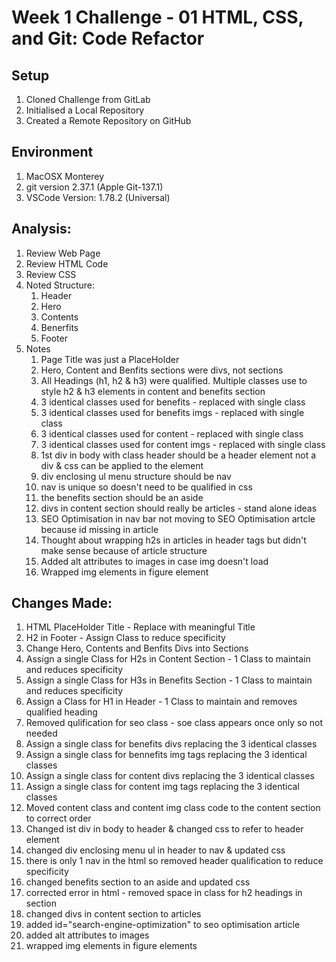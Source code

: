 # Week 1 Challenge - 01 HTML, CSS, and Git: Code Refactor

## Setup
1. Cloned Challenge from GitLab
2. Initialised a Local Repository
3. Created a Remote Repository on GitHub

## Environment
1. MacOSX Monterey
2. git version 2.37.1 (Apple Git-137.1)
3. VSCode Version: 1.78.2 (Universal)

## Analysis:

1. Review Web Page
2. Review HTML Code
3. Review CSS
4. Noted Structure:
    1. Header
    2. Hero
    3. Contents
    4. Benerfits
    5. Footer
5. Notes
    1. Page Title was just a PlaceHolder
    2. Hero, Content and Benfits sections were divs, not sections
    3. All Headings (h1, h2 & h3) were qualified. Multiple classes use to style h2 & h3 elements in content and benefits section
    4. 3 identical classes used for benefits - replaced with single class
    5. 3 identical classes used for benefits imgs - replaced with single class
    6. 3 identical classes used for content - replaced with single class
    7. 3 identical classes used for content imgs - replaced with single class
    8. 1st div in body with class header should be a header element not a div & css can be applied to the element
    9. div enclosing ul menu structure should be nav
    10. nav is unique so doesn't need to be qualified in css
    11. the benefits section should be an aside
    12. divs in content section should really be articles - stand alone ideas
    13. SEO Optimisation in nav bar not moving to SEO Optimisation artcle because id missing in article
    14. Thought about wrapping h2s in articles in header tags but didn't make sense because of article structure
    15. Added alt attributes to images in case img doesn't load
    16. Wrapped img elements in figure element 

## Changes Made:

1. HTML PlaceHolder Title - Replace with meaningful Title
2. H2 in Footer - Assign Class to reduce specificity
3. Change Hero, Contents and Benfits Divs into Sections
4. Assign a single Class for H2s in Content Section - 1 Class to maintain and reduces specificity
5. Assign a single Class for H3s in Benefits Section - 1 Class to maintain and reduces specificity
6. Assign a Class for H1 in Header - 1 Class to maintain and removes qualified heading
7. Removed qulification for seo class - soe class appears once only so not needed
8. Assign a single class for benefits divs replacing the 3 identical classes
9. Assign a single class for bennefits img tags replacing the 3 identical classes
10. Assign a single class for content divs replacing the 3 identical classes
11. Assign a single class for content img tags replacing the 3 identical classes 
12. Moved content class and content img class code to the content section to correct order
13. Changed ist div in body to header & changed css to refer to header element
14. changed div enclosing menu ul in header to nav & updated css
15. there is only 1 nav in the html so removed header qualification to reduce specificity
16. changed benefits section to an aside and updated css
17. corrected error in html - removed space in class for h2 headings in section
18. changed divs in content section to articles
19. added id="search-engine-optimization" to seo optimisation article
20. added alt attributes to images
21. wrapped img elements in figure elements
